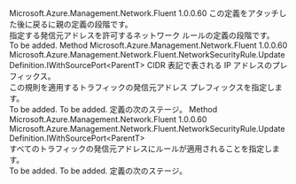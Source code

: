 <Type Name="IWithSourceAddress&lt;ParentT&gt;" FullName="Microsoft.Azure.Management.Network.Fluent.NetworkSecurityRule.UpdateDefinition.IWithSourceAddress&lt;ParentT&gt;">
  <TypeSignature Language="C#" Value="public interface IWithSourceAddress&lt;ParentT&gt;" />
  <TypeSignature Language="ILAsm" Value=".class public interface auto ansi abstract IWithSourceAddress`1&lt;ParentT&gt;" />
  <TypeSignature Language="DocId" Value="T:Microsoft.Azure.Management.Network.Fluent.NetworkSecurityRule.UpdateDefinition.IWithSourceAddress`1" />
  <TypeSignature Language="VB.NET" Value="Public Interface IWithSourceAddress(Of ParentT)" />
  <TypeSignature Language="F#" Value="type IWithSourceAddress&lt;'ParentT&gt; = interface" />
  <AssemblyInfo>
    <AssemblyName>Microsoft.Azure.Management.Network.Fluent</AssemblyName>
    <AssemblyVersion>1.0.0.60</AssemblyVersion>
  </AssemblyInfo>
  <TypeParameters>
    <TypeParameter Name="ParentT" />
  </TypeParameters>
  <Interfaces />
  <Docs>
    <typeparam name="ParentT">この定義をアタッチした後に戻るに親の定義の段階です。</typeparam>
    <summary>
            指定する発信元アドレスを許可するネットワーク ルールの定義の段階です。
            </summary>
    <remarks>To be added.</remarks>
  </Docs>
  <Members>
    <Member MemberName="FromAddress">
      <MemberSignature Language="C#" Value="public Microsoft.Azure.Management.Network.Fluent.NetworkSecurityRule.UpdateDefinition.IWithSourcePort&lt;ParentT&gt; FromAddress (string cidr);" />
      <MemberSignature Language="ILAsm" Value=".method public hidebysig newslot virtual instance class Microsoft.Azure.Management.Network.Fluent.NetworkSecurityRule.UpdateDefinition.IWithSourcePort`1&lt;!ParentT&gt; FromAddress(string cidr) cil managed" />
      <MemberSignature Language="DocId" Value="M:Microsoft.Azure.Management.Network.Fluent.NetworkSecurityRule.UpdateDefinition.IWithSourceAddress`1.FromAddress(System.String)" />
      <MemberSignature Language="VB.NET" Value="Public Function FromAddress (cidr As String) As IWithSourcePort(Of ParentT)" />
      <MemberSignature Language="F#" Value="abstract member FromAddress : string -&gt; Microsoft.Azure.Management.Network.Fluent.NetworkSecurityRule.UpdateDefinition.IWithSourcePort&lt;'ParentT&gt;" Usage="iWithSourceAddress.FromAddress cidr" />
      <MemberType>Method</MemberType>
      <AssemblyInfo>
        <AssemblyName>Microsoft.Azure.Management.Network.Fluent</AssemblyName>
        <AssemblyVersion>1.0.0.60</AssemblyVersion>
      </AssemblyInfo>
      <ReturnValue>
        <ReturnType>Microsoft.Azure.Management.Network.Fluent.NetworkSecurityRule.UpdateDefinition.IWithSourcePort&lt;ParentT&gt;</ReturnType>
      </ReturnValue>
      <Parameters>
        <Parameter Name="cidr" Type="System.String" />
      </Parameters>
      <Docs>
        <param name="cidr">CIDR 表記で表される IP アドレスのプレフィックス。</param>
        <summary>
            この規則を適用するトラフィックの発信元アドレス プレフィックスを指定します。
            </summary>
        <returns>To be added.</returns>
        <remarks>To be added.</remarks>
        <return>定義の次のステージ。</return>
      </Docs>
    </Member>
    <Member MemberName="FromAnyAddress">
      <MemberSignature Language="C#" Value="public Microsoft.Azure.Management.Network.Fluent.NetworkSecurityRule.UpdateDefinition.IWithSourcePort&lt;ParentT&gt; FromAnyAddress ();" />
      <MemberSignature Language="ILAsm" Value=".method public hidebysig newslot virtual instance class Microsoft.Azure.Management.Network.Fluent.NetworkSecurityRule.UpdateDefinition.IWithSourcePort`1&lt;!ParentT&gt; FromAnyAddress() cil managed" />
      <MemberSignature Language="DocId" Value="M:Microsoft.Azure.Management.Network.Fluent.NetworkSecurityRule.UpdateDefinition.IWithSourceAddress`1.FromAnyAddress" />
      <MemberSignature Language="VB.NET" Value="Public Function FromAnyAddress () As IWithSourcePort(Of ParentT)" />
      <MemberSignature Language="F#" Value="abstract member FromAnyAddress : unit -&gt; Microsoft.Azure.Management.Network.Fluent.NetworkSecurityRule.UpdateDefinition.IWithSourcePort&lt;'ParentT&gt;" Usage="iWithSourceAddress.FromAnyAddress " />
      <MemberType>Method</MemberType>
      <AssemblyInfo>
        <AssemblyName>Microsoft.Azure.Management.Network.Fluent</AssemblyName>
        <AssemblyVersion>1.0.0.60</AssemblyVersion>
      </AssemblyInfo>
      <ReturnValue>
        <ReturnType>Microsoft.Azure.Management.Network.Fluent.NetworkSecurityRule.UpdateDefinition.IWithSourcePort&lt;ParentT&gt;</ReturnType>
      </ReturnValue>
      <Parameters />
      <Docs>
        <summary>
            すべてのトラフィックの発信元アドレスにルールが適用されることを指定します。
            </summary>
        <returns>To be added.</returns>
        <remarks>To be added.</remarks>
        <return>定義の次のステージ。</return>
      </Docs>
    </Member>
  </Members>
</Type>